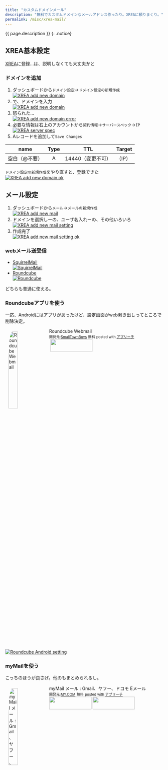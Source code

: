 ```yaml
---
title: "カスタムドメインメール"
description: "無料でカスタムドメインなメールアドレス作ったり。XREAに頼りまくり。"
permalink: /misc/xrea-mail/
---
```

{{ page.description }}
{: .notice}

## XREA基本設定

[XREA](https://www.xrea.com/)に登録…は、説明しなくても大丈夫かと

### ドメインを追加

1. ダッシュボードから`ドメイン設定`→`ドメイン設定の新規作成`  
[![XREA add new domain](/assets/images/xrea-add-new-domain.png)](/assets/images/xrea-add-new-domain.png)
1. で、ドメインを入力  
[![XREA add new domain](/assets/images/xrea-add-new-domain-setting.png)](/assets/images/xrea-add-new-domain-setting.png)
1. 怒られた…  
[![XREA add new domain error](/assets/images/xrea-add-new-domain-setting-error.png)](/assets/images/xrea-add-new-domain-setting-error.png)
1. 必要な情報は右上のアカウントから`契約情報`→`サーバースペック`→`IP`  
[![XREA server spec](/assets/images/xrea-server-spec-ip.png)](/assets/images/xrea-server-spec-ip.png)
1. Aレコードを追加して`Save Changes`  

| name | Type | TTL | Target |
|---|:----:|---|---|
| 空白（@不要） | A    | 14440（変更不可） | （IP） |  

`ドメイン設定の新規作成`をやり直すと、登録できた  
[![XREA add new domain ok](/assets/images/xrea-add-new-domain-setting-ok.png)](/assets/images/xrea-add-new-domain-setting-ok.png)

## メール設定

1. ダッシュボードから`メール`→`メールの新規作成`  
[![XREA add new mail](/assets/images/xrea-add-new-mail.png)](/assets/images/xrea-add-new-mail.png)
1. ドメインを選択しーの、ユーザ名入れーの、その他いろいろ  
[![XREA add new mail setting](/assets/images/xrea-add-new-mail-setting.png)](/assets/images/xrea-add-new-mail-setting.png)
1. 作成完了  
[![XREA add new mail setting ok](/assets/images/xrea-add-new-mail-setting-ok.png)](/assets/images/xrea-add-new-mail-setting-ok.png)

### webメール送受信

+ [SquirrelMail](http://squirrelmail.org/)  
[![SquirrelMail](/assets/images/squirrelmail-login.png)](/assets/images/squirrelmail-login.png)
+ [Roundcube](https://roundcube.net/)  
[![Roundcube](/assets/images/roundcube-login.png)](/assets/images/roundcube-login.png)

どちらも普通に使える。

### Roundcubeアプリを使う

一応、Androidにはアプリがあったけど、設定画面がweb剥き出しってところで削除決定。
<div id="appreach-box" style="text-align:left;">
    <img id="appreach-image" src="//lh4.ggpht.com/1Cg3rZY5fQkO9250VPz8_1lX8iGZe6JU_6a104skpw99ojjvWBYWx6Sa4oY96Fqtww=w170" alt="Roundcube Webmail" style="float:left; margin:10px; width:25%; max-width:120px; border-radius:10%;">
    <div class="appreach-info" style="margin: 10px;">
        <div id="appreach-appname">Roundcube Webmail</div>
        <div id="appreach-developer" style="font-size:80%; display:inline-block; _display:inline;">
            開発元:<a id="appreach-developerurl" href="https://play.google.com/store/apps/developer?id=SmallTownBoys" target="_blank" rel="nofollow">SmallTownBoys</a>
        </div>
        <div id="appreach-price" style="font-size:80%; display:inline-block; _display:inline;">無料</div>
        <div class="appreach-powered" style="font-size:80%; display:inline-block; _display:inline;">
            posted with <a href="http://mama-hack.com/app-reach/" title="アプリーチ" target="_blank" rel="nofollow">アプリーチ</a>
        </div>
        <div class="appreach-links" style="float: left;">
            <div id="appreach-itunes-link" style="display: inline-block; _display: inline;"></div>
            <div id="appreach-gplay-link" style="display:inline-block; _display:inline;">
                <a id="appreach-gplay" href="https://play.google.com/store/apps/details?id=smalltownboys.rc" target="_blank" rel="nofollow">
                    <img src="https://nabettu.github.io/appreach/img/gplay_ja.png" style="height:40px;width:134.5px;">
                </a>
            </div>
        </div>
    </div>
    <div class="appreach-footer" style="margin-bottom:10px; clear: left;"></div>
</div>

[![Roundcube Android setting](/assets/images/roundcube-android-setting.png)](/assets/images/roundcube-android-setting.png)

### myMailを使う

こっちのほうが良さげ。他のもまとめられるし。
<div id="appreach-box" style="text-align:left;">
    <img id="appreach-image" src="//lh3.googleusercontent.com/VhY0dNLi1KKsDYHIXxvo3AETy72Njiu7TPvitdtIXLF7OiwhEDYTStviRyL3Xd2Kf2E=w170" alt="myMail メール : Gmail、ヤフー、ドコモ Eメール" style="float:left; margin:10px; width:25%; max-width:120px; border-radius:10%;">
    <div class="appreach-info" style="margin: 10px;">
        <div id="appreach-appname">myMail メール : Gmail、ヤフー、ドコモ Eメール</div>
        <div id="appreach-developer" style="font-size:80%; display:inline-block; _display:inline;">
            開発元:<a id="appreach-developerurl" href="https://itunes.apple.com/jp/developer/my-com/id652136894?uo=4" target="_blank" rel="nofollow">MY.COM</a>
        </div>
        <div id="appreach-price" style="font-size:80%; display:inline-block; _display:inline;">無料</div>
        <div class="appreach-powered" style="font-size:80%; display:inline-block; _display:inline;">
            posted with <a href="http://mama-hack.com/app-reach/" title="アプリーチ" target="_blank" rel="nofollow">アプリーチ</a>
        </div>
        <div class="appreach-links" style="float: left;">
            <div id="appreach-itunes-link" style="display: inline-block; _display: inline;">
                <a id="appreach-itunes" href="https://itunes.apple.com/jp/app/mymail-%E3%83%A1%E3%83%BC%E3%83%AB/id722120997?mt=8&amp;uo=4&amp;at=" target="_blank" rel="nofollow">
                    <img src="https://nabettu.github.io/appreach/img/itune_ja.svg" style="height:40px;width:135px;">
                </a>
            </div>
            <div id="appreach-gplay-link" style="display:inline-block; _display:inline;">
                <a id="appreach-gplay" href="https://play.google.com/store/apps/details?id=com.my.mail" target="_blank" rel="nofollow">
                    <img src="https://nabettu.github.io/appreach/img/gplay_ja.png" style="height:40px;width:134.5px;">
                </a>
            </div>
        </div>
    </div>
    <div class="appreach-footer" style="margin-bottom:10px; clear: left;"></div>
</div>

